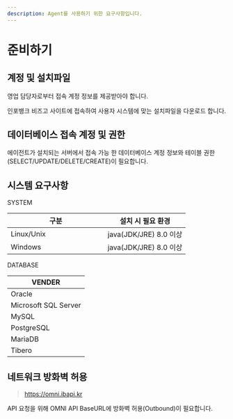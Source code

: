 ```yaml
---
description: Agent를 사용하기 위한 요구사항입니다.
---
```


# 준비하기

## 계정 및 설치파일

영업 담당자로부터 접속 계정 정보를 제공받아야 합니다.

인포뱅크 비즈고 사이트에 접속하여 사용자 시스템에 맞는 설치파일을 다운로드 합니다.

## 데이터베이스 접속 계정 및 권한

에이전트가 설치되는 서버에서 접속 가능 한 데이터베이스 계정 정보와 테이블 권한(SELECT/UPDATE/DELETE/CREATE)이 필요합니다.

## 시스템 요구사항

SYSTEM

<table><thead><tr><th width="207">구분</th><th>설치 시 필요 환경</th></tr></thead><tbody><tr><td>Linux/Unix</td><td>java(JDK/JRE) 8.0 이상</td></tr><tr><td>Windows</td><td>java(JDK/JRE) 8.0 이상</td></tr></tbody></table>

DATABASE

| VENDER               |
| -------------------- |
| Oracle               |
| Microsoft SQL Server |
| MySQL                |
| PostgreSQL           |
| MariaDB              |
| Tibero               |

## 네트워크 방화벽 허용

> https://omni.ibapi.kr

API 요청을 위해 OMNI API BaseURL에 방화벽 허용(Outbound)이 필요합니다.
